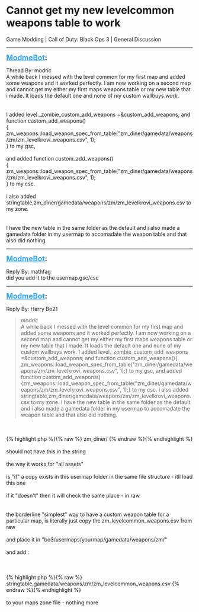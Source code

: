 # Cannot get my new levelcommon weapons table to work
Game Modding | Call of Duty: Black Ops 3 | General Discussion

---
<strong style="font-size: 1.4em;"><span style="text-decoration: underline;text-decoration-color: #34a7f9;"><span style="color:#34a7f9;">ModmeBot</span></span>:</strong>

<p>Thread By: modric<br />A while back I messed with the level common for my first map and added some weapons and it worked perfectly. I am now working on a second map and cannot get my either my first maps weapons table or my new table that i made. It loads the default one and none of my custom wallbuys work.<br /> <br /> <br />I added level._zombie_custom_add_weapons =&amp;custom_add_weapons; and <br />function custom_add_weapons()<br />{<br /> zm_weapons::load_weapon_spec_from_table(&quot;zm_diner/gamedata/weapons/zm/zm_levelkrovi_weapons.csv&quot;, 1);<br />} to my gsc,<br /> <br />and added   function custom_add_weapons()<br />{<br />zm_weapons::load_weapon_spec_from_table(&quot;zm_diner/gamedata/weapons/zm/zm_levelkrovi_weapons.csv&quot;, 1);<br />}     to my csc.<br /> <br />i also added stringtable,zm_diner/gamedata/weapons/zm/zm_levelkrovi_weapons.csv to my zone.<br /> <br /> <br />I have the new table in the same folder as the default and i also made a gamedata folder in my usermap to accomadate the weapon table and that also did nothing.</p>

---
<strong style="font-size: 1.4em;"><span style="text-decoration: underline;text-decoration-color: #34a7f9;"><span style="color:#34a7f9;">ModmeBot</span></span>:</strong>

<p>Reply By: mathfag<br />did you add it to the usermap.gsc/csc</p>

---
<strong style="font-size: 1.4em;"><span style="text-decoration: underline;text-decoration-color: #34a7f9;"><span style="color:#34a7f9;">ModmeBot</span></span>:</strong>

<p>Reply By: Harry Bo21<br /><blockquote><em>modric</em><br />A while back I messed with the level common for my first map and added some weapons and it worked perfectly. I am now working on a second map and cannot get my either my first maps weapons table or my new table that i made. It loads the default one and none of my custom wallbuys work.     I added level._zombie_custom_add_weapons =&amp;custom_add_weapons; and function custom_add_weapons(){ zm_weapons::load_weapon_spec_from_table(&quot;zm_diner/gamedata/weapons/zm/zm_levelkrovi_weapons.csv&quot;, 1);} to my gsc,   and added   function custom_add_weapons(){zm_weapons::load_weapon_spec_from_table(&quot;zm_diner/gamedata/weapons/zm/zm_levelkrovi_weapons.csv&quot;, 1);}     to my csc.   i also added stringtable,zm_diner/gamedata/weapons/zm/zm_levelkrovi_weapons.csv to my zone.     I have the new table in the same folder as the default and i also made a gamedata folder in my usermap to accomadate the weapon table and that also did nothing. </blockquote><br /> <br />{% highlight php %}{% raw %}
zm_diner/
{% endraw %}{% endhighlight %}
<br /><br />should not have this in the string<br /><br />the way it works for &quot;all assets&quot;<br /><br />is &quot;if&quot; a copy exists in this usermap folder in the same file structure - itll load this one<br /> <br />if it &quot;doesn&#39;t&quot; then it will check the same place - in raw<br /> <br /> <br />the borderline &quot;simplest&quot; way to have a custom weapon table for a particular map, is literally just copy the zm_levelcommon_weapons.csv from raw<br /><br />and place it in &quot;bo3/usermaps/yourmap/gamedata/weapons/zm/&quot;<br /><br />and add :<br /><br /><br /><br />{% highlight php %}{% raw %}
stringtable,gamedata/weapons/zm/zm_levelcommon_weapons.csv
{% endraw %}{% endhighlight %}
 <br /> <br />to your maps zone file - nothing more</p>

